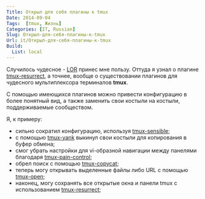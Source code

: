 ```yaml
---
Title: Открыл для себя плагины к tmux
Date: 2014-09-04
Tags:  [tmux, Жизнь]
Categories: [IT, Russian]
Slug: Открыл-для-себя-плагины-к-tmux
Url: it/Открыл-для-себя-плагины-к-tmux
Build:
  List: local
---
```


Случилось чудесное - [LOR](http://linux.org.ru) принес мне пользу.
Оттуда я узнал о плагине [tmux-resurrect](https://github.com/tmux-plugins/tmux-resurrect),
а точнее, вообще о существовании плагинов для чудесного мультиплексора терминалов **tmux**.


С помощью имеющихся плагинов можно привести конфигурацию в более понятный вид,
а также заменить свои костыли на костыли, поддерживаемые сообществом.

Я, к примеру:

* сильно сократил конфигурацию, используя
  [tmux-sensible](https://github.com/tmux-plugins/tmux-sensible);
* с помощью [tmux-yank](https://github.com/tmux-plugins/tmux-yank)
  выкинул свои костыли для копирования в буфер обмена;
* смог убрать настройки для vi-образной навигации между панелями
  благодаря [tmux-pain-control](https://github.com/tmux-plugins/tmux-pain-control);
* обрел поиск с помощью [tmux-copycat](https://github.com/tmux-plugins/tmux-copycat);
* теперь могу открывать выделенные файлы либо URL
  с помощью [tmux-open](https://github.com/tmux-plugins/tmux-open);
* наконец, могу сохранять все открытые окна и панели tmux
  с использованием [tmux-resurrect](https://github.com/tmux-plugins/tmux-resurrect);
